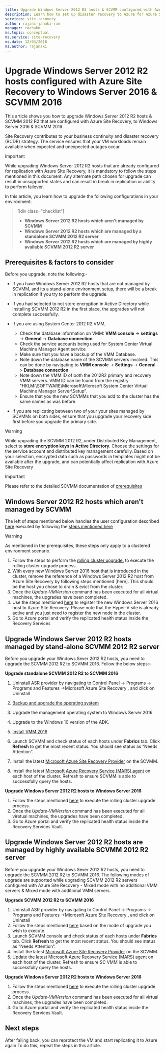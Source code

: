 ```yaml
---
title: Upgrade Windows Server 2012 R2 hosts & SCVMM configured with Azure Site Recovery to Windows Server 2016 
description: Learn how to set up disaster recovery to Azure for Azure Stack VMs with the Azure Site Recovery service.
services: site-recovery
author: rajani-janaki-ram
manager: rochakm
ms.topic: conceptual
ms.service: site-recovery
ms.date: 12/03/2018
ms.author: rajanaki
---
```


# Upgrade Windows Server 2012 R2 hosts configured with Azure Site Recovery to Windows Server 2016 & SCVMM 2016

This article shows you how to upgrade Windows Server 2012 R2 hosts & SCVMM 2012 R2 that are configured with Azure Site Recovery, to Windows Server 2016 & SCVMM 2016

Site Recovery contributes to your business continuity and disaster recovery (BCDR) strategy. The service ensures that your VM workloads remain available when expected and unexpected outages occur.

> [!IMPORTANT]
> While upgrading Windows Server 2012 R2 hosts that are already configured for replication with Azure SIte Recovery, it is mandatory to follow the steps mentioned in this document. Any alternate path chosen for upgrade can result in unsupported states and can result in break in replication or ability to perform failover.


In this article, you learn how to upgrade the following configurations in your environment:

> [!div class="checklist"]
> * **Windows Server 2012 R2 hosts which aren't managed by SCVMM** 
> * **Windows Server 2012 R2 hosts which are managed by a standalone SCVMM 2012 R2 server** 
> * **Windows Server 2012 R2 hosts which are managed by highly available SCVMM 2012 R2 server**


## Prerequisites & factors to consider

Before you upgrade, note the following:-

- If you have Windows Server 2012 R2 hosts that are not managed by SCVMM, and its a stand-alone environment setup, there will be a break in replication if you try to perform the upgrade.
- If you had selected to not store encryption in Active Directory while installing SCVMM 2012 R2 in the first place, the upgrades will not complete successfully.

- If you are using System Center 2012 R2 VMM, 

    - Check the database information on VMM: **VMM console** -> **settings** -> **General** -> **Database connection**
    - Check the service accounts being used for System Center Virtual Machine Manager Agent service
    - Make sure that you have a backup of the VMM Database.
    - Note down the database name of the SCVMM servers involved. This can be done by navigating to **VMM console** -> **Settings** -> **General** -> **Database connection**
    - Note down the VMM ID of both the 2012R2 primary and recovery VMM servers. VMM ID can be found from the registry "HKLM:\SOFTWARE\Microsoft\Microsoft System Center Virtual Machine Manager Server\Setup”.
    - Ensure that you the new SCVMMs that you add to the cluster has the same names as was before. 

- If you are replicating between two of your your sites managed by SCVMMs on both sides, ensure that you upgrade your recovery side first before you upgrade the primary side.
> [!WARNING]
> While upgrading the SCVMM 2012 R2, under Distributed Key Management, select to **store encryption keys in Active Directory**. Choose the settings for the service account and distributed key management carefully. Based on your selection, encrypted data such as passwords in templates might not be available after the upgrade, and can potentially affect replication with Azure Site Recovery

> [!IMPORTANT]
> Please refer to the detailed SCVMM documentation of [prerequisites](https://docs.microsoft.com/system-center/vmm/upgrade-vmm?view=sc-vmm-2016#requirements-and-limitations)

## Windows Server 2012 R2 hosts which aren't managed by SCVMM
The left of steps mentioned below handles the user configuration described [here](https://docs.microsoft.com/azure/site-recovery/hyper-v-azure-architecture) executed by following the [steps mentioned here](https://docs.microsoft.com/azure/site-recovery/hyper-v-prepare-on-premises-tutorial)

> [!WARNING]
> As mentioned in the prerequisites, these steps only apply to a clustered environment scenario.

1. Follow the steps to perform the [rolling cluster upgrade.](https://docs.microsoft.com/windows-server/failover-clustering/cluster-operating-system-rolling-upgrade#cluster-os-rolling-upgrade-process) to execute the rolling cluster upgrade process.
2. With every new Windows Server 2016 host that is introduced in the cluster, remove the reference of a Windows Server 2012 R2 host from Azure Site Recovery by following steps mentioned [here]. This should be the host you chose to drain & evict from the cluster.
3. Once the *Update-VMVersion* command has been executed for all virtual machines, the upgrades have been completed. 
4. Use the steps mentioned [here](https://docs.microsoft.com/azure/site-recovery/hyper-v-azure-tutorial#set-up-the-source-environment) to register the new Windows Server 2016 host to Azure Site Recovery. Please note that the Hyper-V site is already active and you just need to register the new node in the cluster. 
5. 	Go to Azure portal and verify the replicated health status inside the Recovery Services

## Upgrade Windows Server 2012 R2 hosts managed by stand-alone SCVMM 2012 R2 server
Before you upgrade your Windows Sever 2012 R2 hosts,  you need to upgrade the SCVMM 2012 R2 to SCVMM 2016. Follow the below steps:-

**Upgrade standalone SCVMM 2012 R2 to SCVMM 2016**

1.  Uninstall ASR provider by navigating to Control Panel -> Programs -> Programs and Features ->Microsoft Azure Site Recovery , and click on Uninstall
2. [Backup and upgrade the operating system](https://docs.microsoft.com/system-center/vmm/upgrade-vmm?view=sc-vmm-2016#back-up-and-upgrade-the-operating-system)

2. Upgrade the management operating system to Windows Server 2016.
3. Upgrade to the Windows 10 version of the ADK.
4. [Install VMM 2016](https://docs.microsoft.com/system-center/vmm/upgrade-vmm?view=sc-vmm-2016#install-vmm-2016)
5. Launch SCVMM  and check status of each hosts under **Fabrics** tab. Click **Refresh** to get the most recent status. You should see status as “Needs Attention”. 
17.	Install the latest [Microsoft Azure Site Recovery Provider](http://aka.ms/downloaddra) on the SCVMM.
16.	Install the latest [Microsoft Azure Recovery Service (MARS) agent](http://aka.ms/latestmarsagent) on each host of the cluster. Refresh to ensure SCVMM is able to successfully query the hosts.

**Upgrade Windows Server 2012 R2 hosts to Windows Server 2016**

1. Follow the steps mentioned [here](https://docs.microsoft.com/windows-server/failover-clustering/cluster-operating-system-rolling-upgrade#cluster-os-rolling-upgrade-process) to execute the rolling cluster upgrade process.
2. Once the *Update-VMVersion* command has been executed for all viretual machines, the upgrades have been completed. 
3. 	Go to Azure portal and verify the replicated health status inside the Recovery Services Vault. 

## Upgrade Windows Server 2012 R2 hosts are managed by highly available SCVMM 2012 R2 server
Before you upgrade your Windows Sever 2012 R2 hosts,  you need to upgrade the SCVMM 2012 R2 to SCVMM 2016. The following modes of upgrade are supported while upgrading SCVMM 2012 R2 servers configured with Azure Site Recovery - Mixed mode with no additional VMM servers & Mixed mode with additional VMM servers.

**Upgrade SCVMM 2012 R2 to SCVMM 2016**

1.  Uninstall ASR provider by navigating to Control Panel -> Programs -> Programs and Features ->Microsoft Azure Site Recovery , and click on Uninstall
2. Follow the steps mentioned [here](https://docs.microsoft.com/system-center/vmm/upgrade-vmm?view=sc-vmm-2016#upgrade-a-standalone-vmm-server) based on the mode of upgrade you wish to execute.
3. Launch SCVMM console and check status of each hosts under **Fabrics** tab. Click **Refresh** to get the most recent status. You should see status as “Needs Attention”.
4. Install the latest [Microsoft Azure Site Recovery Provider](http://aka.ms/downloaddra) on the SCVMM.
5. Update the latest [Microsoft Azure Recovery Service (MARS) agent](http://aka.ms/latestmarsagent) on each host of the cluster. Refresh to ensure SC VMM is able to successfully query the hosts.


**Upgrade Windows Server 2012 R2 hosts to Windows Server 2016**

1. Follow the steps mentioned [here](https://docs.microsoft.com/windows-server/failover-clustering/cluster-operating-system-rolling-upgrade#cluster-os-rolling-upgrade-process) to execute the rolling cluster upgrade process.
2. Once the *Update-VMVersion* command has been executed for all virtual machines, the upgrades have been completed. 
3. 	Go to Azure portal and verify the replicated health status inside the Recovery Services Vault. 

## Next steps

After failing back, you can reprotect the VM and start replicating it to Azure again To do this, repeat the steps in this article.

